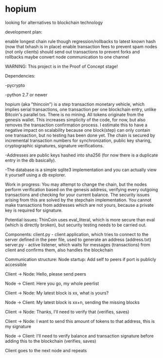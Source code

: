 # hopium
looking for alternatives to blockchain technology

development plan:

enable longest chain rule though regression/rollbacks to latest known hash (now that txhash is in place)
enable transaction fees to prevent spam
nodes (not only clients) should send out transactions to prevent forks and rollbacks
maybe convert node communication to one channel

WARNING: This project is in the Proof of Concept stage!

Dependencies:

-pycrypto

-python 2.7 or newer

hopium (aka "thincoin") is a step transaction monetary vehicle, which implies serial transactions, one transaction per one blockchain entry, unlike Bitcoin's parallel txs. There is no mining. All tokens originate from the genesis wallet. This increases simplicity of the code, for now, but also removes the transaction confirmation process. I estimate this to have a negative impact on scalability because one block(step) can only contain one transaction, but no testing has been done yet. The chain is secured by incremental transaction numbers for synchronization, public key sharing, cryptographic signatures, signature verifications. 

-Addresses are public keys hashed into sha256 (for now there is a duplicate entry in the db basically).  

-The database is a simple sqlite3 implementation and you can actually view it yourself using a db explorer. 

Work in progress:
You may attempt to change the chain, but the nodes perform verification based on the genesis address, verifying every outgoing transactions and checking for your current balance. The security issues arising from this are solved by the stepchain implementation. You cannot make transactions from addresses which are not yours, because a private key is required for signature.

Potential issues:
ThinCoin uses eval_literal, which is more secure than eval (which is directly broken), but security testing needs to be carried out.

Components:
client.py - client application, which tries to connect to the server defined in the peer file, used to generate an address (address.txt)
server.py - active listener, which waits for messages (transactions) from client and confirms them, also handles the blockchain

Communication structure:
Node startup: Add self to peers if port is publicly accessible

Client -> Node: Hello, please send peers

Node -> Client: Here you go, my whole peerlist

Client -> Node: My latest block is xx, what is yours?

Node -> Client: My latest block is xx+n, sending the missing blocks


Client -> Node: Thanks, I'll need to verify that (verifies, saves)

Client -> Node: I want to send this amount of tokens to that address, this is my signature

Node -> Client: I'll need to verify balance and transaction signature before adding this to the blockchain (verifies, saves)

Client goes to the next node and repeats
